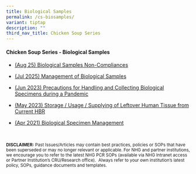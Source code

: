 ```yaml
---
title: Biological Samples
permalink: /cs-biosamples/
variant: tiptap
description: ""
third_nav_title: Chicken Soup Series
---
```

<h4><strong>Chicken Soup Series - Biological Samples</strong></h4>
<p></p>
<ul data-tight="true" class="tight">
<li>
<p><a href="/files/Chicken Soup/Biological Samples/aug_25_biological_samples_non-compliances.pdf" rel="noopener noreferrer nofollow" target="_blank">(Aug 25) Biological Samples Non-Compliances</a>
</p>
</li>
<li>
<p><a href="/files/Chicken Soup/Biological Samples/jul_2025_management_of_biological_samples.pdf" rel="noopener noreferrer nofollow" target="_blank">(Jul 2025) Management of Biological Samples</a>
</p>
</li>
<li>
<p><a href="/files/Chicken Soup/Biological Samples/Jun_23__Precautions_for_Handling_and_Collecting_Biological_Specimens_during_a_Pandemic.pdf" rel="noopener noreferrer nofollow" target="_blank">(Jun 2023) Precautions for Handling and Collecting Biological Specimens during a Pandemic</a>
</p>
</li>
<li>
<p><a href="/files/Chicken Soup/Biological Samples/May_23__Storage_Usage_Supplying_of_Leftover_Human_Tissue_from_Current_HBR.pdf" rel="noopener noreferrer nofollow" target="_blank">(May 2023) Storage / Usage / Supplying of Leftover Human Tissue from Current HBR</a>
</p>
</li>
<li>
<p><a href="/files/Chicken Soup/Biological Samples/Apr_21__Biological_Specimen_Management.pdf" rel="noopener noreferrer nofollow" target="_blank">(Apr 2021) Biological Specimen Management</a>
</p>
</li>
</ul>
<p></p>
<p>
<br>
</p>
<p><strong><sup>DISCLAIMER:</sup></strong><sup> Past Issues/Articles may contain best practices, policies or SOPs that have been superseded or may no longer relevant or applicable. For NHG and partner institutions, we encourage you to refer to the latest NHG PCR SOPs (available via NHG Intranet access or Partner Institution’s CRU/Research office).&nbsp; Always refer to your own institution’s latest policy, SOPs, guidance documents and templates.</sup>
</p>